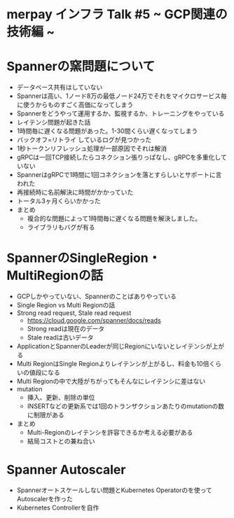 merpay インフラ Talk #5 ~ GCP関連の技術編 ~
==

# Spannerの窯問題について

* データベース共有はしていない
* Spannerは高い、1ノード8万の最低ノード24万でそれをマイクロサービス毎に使うからものすごく高価になってしまう
* Spannerをどうやって運用するか、監視するか、トレーニングをやっている
* レイテンシ問題が起きた話
* 1時間毎に遅くなる問題があった。1-30間くらい遅くなってしまう
* バックオフ=リトライ しているログが見つかった
* 1秒トークンリフレッシュ処理が一部原因でそれは解消
* gRPCは一回TCP接続したらコネクション張りっぱなし、gRPCを多重化していない
* SpannerはgRPCで1時間に1回コネクションを落とすらしいとサポートに言われた
* 再接続時に名前解決に時間がかかっていた
* トータル3ヶ月くらいかかった
* まとめ
    * 複合的な問題によって1時間毎に遅くなる問題を解決しました。
    * ライブラリもバグが有る

# SpannerのSingleRegion・MultiRegionの話

* GCPしかやっていない、Spannerのことばありやっている
* Single Region vs Multi Regionの話
* Strong read request, Stale read request
    * https://cloud.google.com/spanner/docs/reads
    * Strong readは現在のデータ
    * Stale readは古いデータ
* ApplicationとSpannerのLeaderが同じRegionにいないとレイテンシが上がる
* Multi RegionはSingle Regionよりレイテンシが上がるし、料金も10倍くらいの値段になる
* Multi Regionの中で大陸がちがってもそんなにレイテンシに差はない
* mutation
    * 挿入、更新、削除の単位
    * INSERTなどの更新系では1回のトランザクションあたりのmutationの数に制限がある
* まとめ
    * Multi-Regionのレイテンシを許容できるか考える必要がある
    * 結局コストとの兼ね合い

# Spanner Autoscaler

* Spannerオートスケールしない問題とKubernetes Operatorのを使ってAutoscalerを作った
* Kubernetes Controllerを自作
